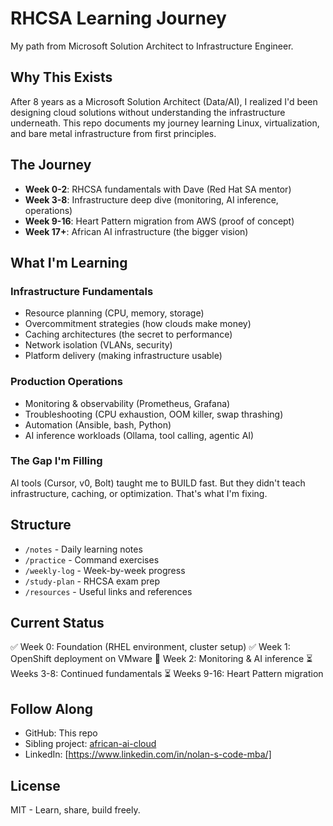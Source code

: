 # RHCSA Learning Journey

My path from Microsoft Solution Architect to Infrastructure Engineer.

## Why This Exists

After 8 years as a Microsoft Solution Architect (Data/AI), I realized I'd been designing cloud solutions without understanding the infrastructure underneath. This repo documents my journey learning Linux, virtualization, and bare metal infrastructure from first principles.

## The Journey

- **Week 0-2**: RHCSA fundamentals with Dave (Red Hat SA mentor)
- **Week 3-8**: Infrastructure deep dive (monitoring, AI inference, operations)
- **Week 9-16**: Heart Pattern migration from AWS (proof of concept)
- **Week 17+**: African AI infrastructure (the bigger vision)

## What I'm Learning

### Infrastructure Fundamentals
- Resource planning (CPU, memory, storage)
- Overcommitment strategies (how clouds make money)
- Caching architectures (the secret to performance)
- Network isolation (VLANs, security)
- Platform delivery (making infrastructure usable)

### Production Operations
- Monitoring & observability (Prometheus, Grafana)
- Troubleshooting (CPU exhaustion, OOM killer, swap thrashing)
- Automation (Ansible, bash, Python)
- AI inference workloads (Ollama, tool calling, agentic AI)

### The Gap I'm Filling
AI tools (Cursor, v0, Bolt) taught me to BUILD fast.
But they didn't teach infrastructure, caching, or optimization.
That's what I'm fixing.

## Structure

- `/notes` - Daily learning notes
- `/practice` - Command exercises
- `/weekly-log` - Week-by-week progress
- `/study-plan` - RHCSA exam prep
- `/resources` - Useful links and references

## Current Status

✅ Week 0: Foundation (RHEL environment, cluster setup)
✅ Week 1: OpenShift deployment on VMware
🎯 Week 2: Monitoring & AI inference
⏳ Weeks 3-8: Continued fundamentals
⏳ Weeks 9-16: Heart Pattern migration

## Follow Along

- GitHub: This repo
- Sibling project: [african-ai-cloud](https://github.com/ncode3/african-ai-cloud)
- LinkedIn: [https://www.linkedin.com/in/nolan-s-code-mba/]  

## License

MIT - Learn, share, build freely.
